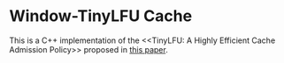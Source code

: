 Window-TinyLFU Cache
====
This is a C++ implementation of the <<TinyLFU: A Highly Efficient Cache Admission Policy>> proposed in [this paper](https://arxiv.org/abs/1512.00727).
